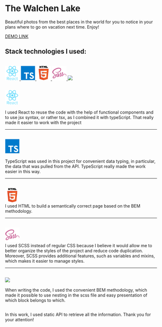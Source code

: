 # The Walchen Lake
<p>
Beautiful photos from the best places in the world for you to notice in your plans where to go on vacation next time. Enjoy!
</p>

[DEMO LINK](https://anastasia4sik.github.io/Cats/)

<h2>Stack technologies I used:</h2>
<br>
<a href="https://uk.reactjs.org/">
  <img src="https://raw.githubusercontent.com/devicons/devicon/master/icons/react/react-original-wordmark.svg" height="48"/>
</a> <a href="https://www.typescriptlang.org/">
  <img src="https://raw.githubusercontent.com/devicons/devicon/master/icons/typescript/typescript-original.svg" height="48"/>
</a> <a href="https://developer.mozilla.org/ru/docs/Web/HTML">
  <img src="https://raw.githubusercontent.com/devicons/devicon/master/icons/html5/html5-original-wordmark.svg" height="48"/>
</a> <a href="https://sass-lang.com/">
  <img src="https://raw.githubusercontent.com/devicons/devicon/master/icons/sass/sass-original.svg" height="48"/>
</a> <a href="https://avivi.pro/ua/blog/metodologiya-bem-v-deystvii/"> <img src="https://iconape.com/wp-content/files/gl/43407/svg/bem.svg" height="48"/>
</a>

##

<a href="https://uk.reactjs.org/">
  <img src="https://raw.githubusercontent.com/devicons/devicon/master/icons/react/react-original-wordmark.svg" height="48"/>
</a>

I used React to reuse the code with the help of functional components and to use jsx syntax, or rather tsx, as I combined it with typeScript. That really made it easier to work with the project

---
<br>

<a href="https://www.typescriptlang.org/">
  <img src="https://raw.githubusercontent.com/devicons/devicon/master/icons/typescript/typescript-original.svg" height="48"/>
</a>

TypeScript was used in this project for convenient data typing, in particular, the data that was pulled from the API. TypeScript really made the work easier in this way.

---
<br>

<a href="https://developer.mozilla.org/ru/docs/Web/HTML">
  <img src="https://raw.githubusercontent.com/devicons/devicon/master/icons/html5/html5-original-wordmark.svg" height="48"/>
</a> <br>
I used HTML to build a semantically correct page based on the BEM methodology.

---
<br>
<a href="https://sass-lang.com/">
  <img src="https://raw.githubusercontent.com/devicons/devicon/master/icons/sass/sass-original.svg" height="48"/>
</a> <br>
I used SCSS instead of regular CSS because I believe it would allow me to better organize the styles of the project and reduce code duplication. Moreover, SCSS provides additional features, such as variables and mixins, which makes it easier to manage styles.

---
<br>


<img src="https://iconape.com/wp-content/files/gl/43407/svg/bem.svg" height="48"/>
</a>

When writing the code, I used the convenient BEM methodology, which made it possible to use nesting in the scss file and easy presentation of which block belongs to which.

##

In this work, I used static API to retrieve all the information. Thank you for your attention!
